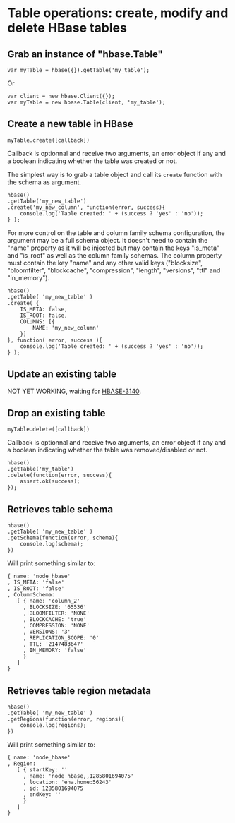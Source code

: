 
Table operations: create, modify and delete HBase tables
========================================================

Grab an instance of "hbase.Table"
---------------------------------

	var myTable = hbase({}).getTable('my_table');

Or

	var client = new hbase.Client({});
	var myTable = new hbase.Table(client, 'my_table');

Create a new table in HBase
---------------------------

	myTable.create([callback])

Callback is optionnal and receive two arguments, an error object if any and a boolean indicating whether the table was created or not.

The simplest way is to grab a table object and call its `create` function with the schema as argument.

	hbase()
	.getTable('my_new_table')
	.create('my_new_column', function(error, success){
		console.log('Table created: ' + (success ? 'yes' : 'no'));
	} );

For more control on the table and column family schema configuration, the argument may be a full schema object. It doesn't need to contain the "name" property as it will be injected but may  contain the keys "is_meta" and "is_root" as well as the column family schemas. The column property must contain the key "name" and any other valid keys ("blocksize", "bloomfilter", "blockcache", "compression", "length", "versions", "ttl" and "in_memory").

	hbase()
	.getTable( 'my_new_table' )
	.create( { 
		IS_META: false, 
		IS_ROOT: false,
		COLUMNS: [{
			NAME: 'my_new_column'
		}] 
	}, function( error, success ){
		console.log('Table created: ' + (success ? 'yes' : 'no'));
	} );

Update an existing table
------------------------

NOT YET WORKING, waiting for [HBASE-3140](https://issues.apache.org/jira/browse/HBASE-3140).

Drop an existing table
----------------------

	myTable.delete([callback])

Callback is optionnal and receive two arguments, an error object if any and a boolean indicating whether the table was removed/disabled or not.

	hbase()
	.getTable('my_table')
	.delete(function(error, success){
		assert.ok(success);
	});

Retrieves table schema
----------------------


	hbase()
	.getTable( 'my_new_table' )
	.getSchema(function(error, schema){
		console.log(schema);
	})

Will print something similar to:

	{ name: 'node_hbase'
	, IS_META: 'false'
	, IS_ROOT: 'false'
	, ColumnSchema: 
	   [ { name: 'column_2'
		 , BLOCKSIZE: '65536'
		 , BLOOMFILTER: 'NONE'
		 , BLOCKCACHE: 'true'
		 , COMPRESSION: 'NONE'
		 , VERSIONS: '3'
		 , REPLICATION_SCOPE: '0'
		 , TTL: '2147483647'
		 , IN_MEMORY: 'false'
		 }
	   ]
	}

Retrieves table region metadata
-------------------------------

	hbase()
	.getTable( 'my_new_table' )
	.getRegions(function(error, regions){
		console.log(regions);
	})

Will print something similar to:

	{ name: 'node_hbase'
	, Region: 
	   [ { startKey: ''
		 , name: 'node_hbase,,1285801694075'
		 , location: 'eha.home:56243'
		 , id: 1285801694075
		 , endKey: ''
		 }
	   ]
	}










